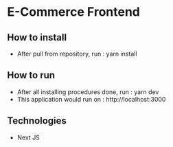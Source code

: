 
# E-Commerce Frontend

## How to install
- After pull from repository,  run : yarn install

## How to run
- After all installing procedures done, run : yarn dev
- This application would run on : http://localhost:3000

## Technologies
- Next JS
